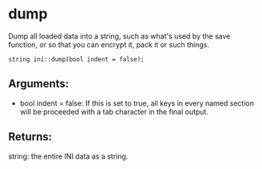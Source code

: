 # dump
Dump all loaded data into a string, such as what's used by the save function, or so that you can encrypt it, pack it or such things.

`string ini::dump(bool indent = false);`

## Arguments:
* bool indent = false:  If this is set to true, all keys in every named section will be proceeded with a tab character in the final output.

## Returns:
string: the entire INI data as a string.
